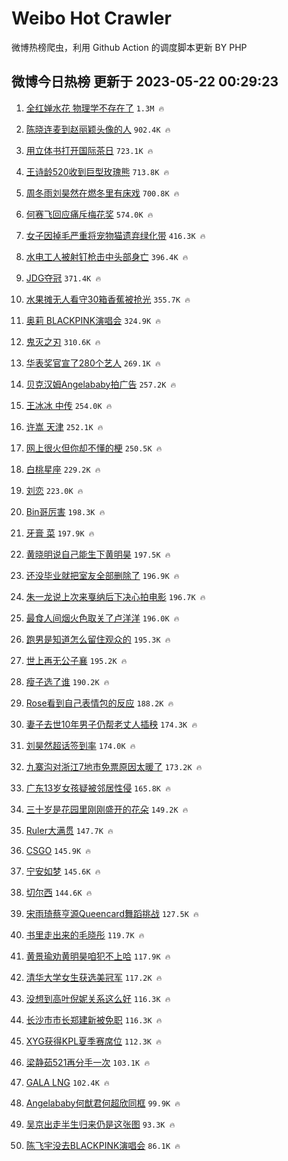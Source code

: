 # Weibo Hot Crawler 



微博热榜爬虫，利用 Github Action 的调度脚本更新 BY PHP 


## 微博今日热榜 更新于 2023-05-22 00:29:23 
1. [全红婵水花 物理学不存在了](https://s.weibo.com/weibo?q=%E5%85%A8%E7%BA%A2%E5%A9%B5%E6%B0%B4%E8%8A%B1%20%E7%89%A9%E7%90%86%E5%AD%A6%E4%B8%8D%E5%AD%98%E5%9C%A8%E4%BA%86&t=31&band_rank=1&Refer=top) `1.3M 🔥` 

1. [陈晓连麦到赵丽颖头像的人](https://s.weibo.com/weibo?q=%23%E9%99%88%E6%99%93%E8%BF%9E%E9%BA%A6%E5%88%B0%E8%B5%B5%E4%B8%BD%E9%A2%96%E5%A4%B4%E5%83%8F%E7%9A%84%E4%BA%BA%23&t=31&band_rank=2&Refer=top) `902.4K 🔥` 

1. [用立体书打开国际茶日](https://s.weibo.com/weibo?q=%23%E7%94%A8%E7%AB%8B%E4%BD%93%E4%B9%A6%E6%89%93%E5%BC%80%E5%9B%BD%E9%99%85%E8%8C%B6%E6%97%A5%23&t=31&band_rank=3&Refer=top) `723.1K 🔥` 

1. [王诗龄520收到巨型玫瑰熊](https://s.weibo.com/weibo?q=%23%E7%8E%8B%E8%AF%97%E9%BE%84520%E6%94%B6%E5%88%B0%E5%B7%A8%E5%9E%8B%E7%8E%AB%E7%91%B0%E7%86%8A%23&t=31&band_rank=4&Refer=top) `713.8K 🔥` 

1. [周冬雨刘昊然在燃冬里有床戏](https://s.weibo.com/weibo?q=%23%E5%91%A8%E5%86%AC%E9%9B%A8%E5%88%98%E6%98%8A%E7%84%B6%E5%9C%A8%E7%87%83%E5%86%AC%E9%87%8C%E6%9C%89%E5%BA%8A%E6%88%8F%23&t=31&band_rank=5&Refer=top) `700.8K 🔥` 

1. [何赛飞回应痛斥梅花奖](https://s.weibo.com/weibo?q=%23%E4%BD%95%E8%B5%9B%E9%A3%9E%E5%9B%9E%E5%BA%94%E7%97%9B%E6%96%A5%E6%A2%85%E8%8A%B1%E5%A5%96%23&t=31&band_rank=6&Refer=top) `574.0K 🔥` 

1. [女子因掉毛严重将宠物猫遗弃绿化带](https://s.weibo.com/weibo?q=%23%E5%A5%B3%E5%AD%90%E5%9B%A0%E6%8E%89%E6%AF%9B%E4%B8%A5%E9%87%8D%E5%B0%86%E5%AE%A0%E7%89%A9%E7%8C%AB%E9%81%97%E5%BC%83%E7%BB%BF%E5%8C%96%E5%B8%A6%23&t=31&band_rank=7&Refer=top) `416.3K 🔥` 

1. [水电工人被射钉枪击中头部身亡](https://s.weibo.com/weibo?q=%23%E6%B0%B4%E7%94%B5%E5%B7%A5%E4%BA%BA%E8%A2%AB%E5%B0%84%E9%92%89%E6%9E%AA%E5%87%BB%E4%B8%AD%E5%A4%B4%E9%83%A8%E8%BA%AB%E4%BA%A1%23&t=31&band_rank=8&Refer=top) `396.4K 🔥` 

1. [JDG夺冠](https://s.weibo.com/weibo?q=%23JDG%E5%A4%BA%E5%86%A0%23&t=31&band_rank=9&Refer=top) `371.4K 🔥` 

1. [水果摊无人看守30箱香蕉被抢光](https://s.weibo.com/weibo?q=%23%E6%B0%B4%E6%9E%9C%E6%91%8A%E6%97%A0%E4%BA%BA%E7%9C%8B%E5%AE%8830%E7%AE%B1%E9%A6%99%E8%95%89%E8%A2%AB%E6%8A%A2%E5%85%89%23&t=31&band_rank=10&Refer=top) `355.7K 🔥` 

1. [奥莉 BLACKPINK演唱会](https://s.weibo.com/weibo?q=%E5%A5%A5%E8%8E%89%20BLACKPINK%E6%BC%94%E5%94%B1%E4%BC%9A&t=31&band_rank=11&Refer=top) `324.9K 🔥` 

1. [鬼灭之刃](https://s.weibo.com/weibo?q=%E9%AC%BC%E7%81%AD%E4%B9%8B%E5%88%83&t=31&band_rank=12&Refer=top) `310.6K 🔥` 

1. [华表奖官宣了280个艺人](https://s.weibo.com/weibo?q=%23%E5%8D%8E%E8%A1%A8%E5%A5%96%E5%AE%98%E5%AE%A3%E4%BA%86280%E4%B8%AA%E8%89%BA%E4%BA%BA%23&t=31&band_rank=13&Refer=top) `269.1K 🔥` 

1. [贝克汉姆Angelababy拍广告](https://s.weibo.com/weibo?q=%23%E8%B4%9D%E5%85%8B%E6%B1%89%E5%A7%86Angelababy%E6%8B%8D%E5%B9%BF%E5%91%8A%23&t=31&band_rank=14&Refer=top) `257.2K 🔥` 

1. [王冰冰 中传](https://s.weibo.com/weibo?q=%E7%8E%8B%E5%86%B0%E5%86%B0%20%E4%B8%AD%E4%BC%A0&t=31&band_rank=15&Refer=top) `254.0K 🔥` 

1. [许嵩 天津](https://s.weibo.com/weibo?q=%E8%AE%B8%E5%B5%A9%20%E5%A4%A9%E6%B4%A5&t=31&band_rank=16&Refer=top) `252.1K 🔥` 

1. [网上很火但你却不懂的梗](https://s.weibo.com/weibo?q=%23%E7%BD%91%E4%B8%8A%E5%BE%88%E7%81%AB%E4%BD%86%E4%BD%A0%E5%8D%B4%E4%B8%8D%E6%87%82%E7%9A%84%E6%A2%97%23&t=31&band_rank=17&Refer=top) `250.5K 🔥` 

1. [白桃星座](https://s.weibo.com/weibo?q=%E7%99%BD%E6%A1%83%E6%98%9F%E5%BA%A7&t=31&band_rank=18&Refer=top) `229.2K 🔥` 

1. [刘恋](https://s.weibo.com/weibo?q=%E5%88%98%E6%81%8B&t=31&band_rank=19&Refer=top) `223.0K 🔥` 

1. [Bin哥厉害](https://s.weibo.com/weibo?q=Bin%E5%93%A5%E5%8E%89%E5%AE%B3&t=31&band_rank=20&Refer=top) `198.3K 🔥` 

1. [牙膏 菜](https://s.weibo.com/weibo?q=%E7%89%99%E8%86%8F%20%E8%8F%9C&t=31&band_rank=21&Refer=top) `197.9K 🔥` 

1. [黄晓明说自己能生下黄明昊](https://s.weibo.com/weibo?q=%23%E9%BB%84%E6%99%93%E6%98%8E%E8%AF%B4%E8%87%AA%E5%B7%B1%E8%83%BD%E7%94%9F%E4%B8%8B%E9%BB%84%E6%98%8E%E6%98%8A%23&t=31&band_rank=22&Refer=top) `197.5K 🔥` 

1. [还没毕业就把室友全部删除了](https://s.weibo.com/weibo?q=%23%E8%BF%98%E6%B2%A1%E6%AF%95%E4%B8%9A%E5%B0%B1%E6%8A%8A%E5%AE%A4%E5%8F%8B%E5%85%A8%E9%83%A8%E5%88%A0%E9%99%A4%E4%BA%86%23&t=31&band_rank=23&Refer=top) `196.9K 🔥` 

1. [朱一龙说上次来戛纳后下决心拍电影](https://s.weibo.com/weibo?q=%23%E6%9C%B1%E4%B8%80%E9%BE%99%E8%AF%B4%E4%B8%8A%E6%AC%A1%E6%9D%A5%E6%88%9B%E7%BA%B3%E5%90%8E%E4%B8%8B%E5%86%B3%E5%BF%83%E6%8B%8D%E7%94%B5%E5%BD%B1%23&t=31&band_rank=24&Refer=top) `196.7K 🔥` 

1. [最食人间烟火色取关了卢洋洋](https://s.weibo.com/weibo?q=%23%E6%9C%80%E9%A3%9F%E4%BA%BA%E9%97%B4%E7%83%9F%E7%81%AB%E8%89%B2%E5%8F%96%E5%85%B3%E4%BA%86%E5%8D%A2%E6%B4%8B%E6%B4%8B%23&t=31&band_rank=25&Refer=top) `196.0K 🔥` 

1. [跑男是知道怎么留住观众的](https://s.weibo.com/weibo?q=%23%E8%B7%91%E7%94%B7%E6%98%AF%E7%9F%A5%E9%81%93%E6%80%8E%E4%B9%88%E7%95%99%E4%BD%8F%E8%A7%82%E4%BC%97%E7%9A%84%23&t=31&band_rank=26&Refer=top) `195.3K 🔥` 

1. [世上再无公子襄](https://s.weibo.com/weibo?q=%23%E4%B8%96%E4%B8%8A%E5%86%8D%E6%97%A0%E5%85%AC%E5%AD%90%E8%A5%84%23&t=31&band_rank=27&Refer=top) `195.2K 🔥` 

1. [瘦子选了谁](https://s.weibo.com/weibo?q=%E7%98%A6%E5%AD%90%E9%80%89%E4%BA%86%E8%B0%81&t=31&band_rank=28&Refer=top) `190.2K 🔥` 

1. [Rose看到自己表情包的反应](https://s.weibo.com/weibo?q=%23Rose%E7%9C%8B%E5%88%B0%E8%87%AA%E5%B7%B1%E8%A1%A8%E6%83%85%E5%8C%85%E7%9A%84%E5%8F%8D%E5%BA%94%23&t=31&band_rank=29&Refer=top) `188.2K 🔥` 

1. [妻子去世10年男子仍帮老丈人插秧](https://s.weibo.com/weibo?q=%23%E5%A6%BB%E5%AD%90%E5%8E%BB%E4%B8%9610%E5%B9%B4%E7%94%B7%E5%AD%90%E4%BB%8D%E5%B8%AE%E8%80%81%E4%B8%88%E4%BA%BA%E6%8F%92%E7%A7%A7%23&t=31&band_rank=30&Refer=top) `174.3K 🔥` 

1. [刘昊然超话签到率](https://s.weibo.com/weibo?q=%23%E5%88%98%E6%98%8A%E7%84%B6%E8%B6%85%E8%AF%9D%E7%AD%BE%E5%88%B0%E7%8E%87%23&t=31&band_rank=31&Refer=top) `174.0K 🔥` 

1. [九寨沟对浙江7地市免票原因太暖了](https://s.weibo.com/weibo?q=%23%E4%B9%9D%E5%AF%A8%E6%B2%9F%E5%AF%B9%E6%B5%99%E6%B1%9F7%E5%9C%B0%E5%B8%82%E5%85%8D%E7%A5%A8%E5%8E%9F%E5%9B%A0%E5%A4%AA%E6%9A%96%E4%BA%86%23&t=31&band_rank=32&Refer=top) `173.2K 🔥` 

1. [广东13岁女孩疑被邻居性侵](https://s.weibo.com/weibo?q=%23%E5%B9%BF%E4%B8%9C13%E5%B2%81%E5%A5%B3%E5%AD%A9%E7%96%91%E8%A2%AB%E9%82%BB%E5%B1%85%E6%80%A7%E4%BE%B5%23&t=31&band_rank=33&Refer=top) `165.8K 🔥` 

1. [三十岁是花园里刚刚盛开的花朵](https://s.weibo.com/weibo?q=%23%E4%B8%89%E5%8D%81%E5%B2%81%E6%98%AF%E8%8A%B1%E5%9B%AD%E9%87%8C%E5%88%9A%E5%88%9A%E7%9B%9B%E5%BC%80%E7%9A%84%E8%8A%B1%E6%9C%B5%23&t=31&band_rank=34&Refer=top) `149.2K 🔥` 

1. [Ruler大满贯](https://s.weibo.com/weibo?q=%23Ruler%E5%A4%A7%E6%BB%A1%E8%B4%AF%23&t=31&band_rank=35&Refer=top) `147.7K 🔥` 

1. [CSGO](https://s.weibo.com/weibo?q=CSGO&t=31&band_rank=36&Refer=top) `145.9K 🔥` 

1. [宁安如梦](https://s.weibo.com/weibo?q=%E5%AE%81%E5%AE%89%E5%A6%82%E6%A2%A6&t=31&band_rank=37&Refer=top) `145.6K 🔥` 

1. [切尔西](https://s.weibo.com/weibo?q=%E5%88%87%E5%B0%94%E8%A5%BF&t=31&band_rank=38&Refer=top) `144.6K 🔥` 

1. [宋雨琦蔡亨源Queencard舞蹈挑战](https://s.weibo.com/weibo?q=%23%E5%AE%8B%E9%9B%A8%E7%90%A6%E8%94%A1%E4%BA%A8%E6%BA%90Queencard%E8%88%9E%E8%B9%88%E6%8C%91%E6%88%98%23&t=31&band_rank=39&Refer=top) `127.5K 🔥` 

1. [书里走出来的毛晓彤](https://s.weibo.com/weibo?q=%23%E4%B9%A6%E9%87%8C%E8%B5%B0%E5%87%BA%E6%9D%A5%E7%9A%84%E6%AF%9B%E6%99%93%E5%BD%A4%23&t=31&band_rank=40&Refer=top) `119.7K 🔥` 

1. [黄景瑜劝黄明昊咱犯不上哈](https://s.weibo.com/weibo?q=%23%E9%BB%84%E6%99%AF%E7%91%9C%E5%8A%9D%E9%BB%84%E6%98%8E%E6%98%8A%E5%92%B1%E7%8A%AF%E4%B8%8D%E4%B8%8A%E5%93%88%23&t=31&band_rank=41&Refer=top) `117.9K 🔥` 

1. [清华大学女生获选美冠军](https://s.weibo.com/weibo?q=%23%E6%B8%85%E5%8D%8E%E5%A4%A7%E5%AD%A6%E5%A5%B3%E7%94%9F%E8%8E%B7%E9%80%89%E7%BE%8E%E5%86%A0%E5%86%9B%23&t=31&band_rank=42&Refer=top) `117.2K 🔥` 

1. [没想到高叶倪妮关系这么好](https://s.weibo.com/weibo?q=%23%E6%B2%A1%E6%83%B3%E5%88%B0%E9%AB%98%E5%8F%B6%E5%80%AA%E5%A6%AE%E5%85%B3%E7%B3%BB%E8%BF%99%E4%B9%88%E5%A5%BD%23&t=31&band_rank=43&Refer=top) `116.3K 🔥` 

1. [长沙市市长郑建新被免职](https://s.weibo.com/weibo?q=%23%E9%95%BF%E6%B2%99%E5%B8%82%E5%B8%82%E9%95%BF%E9%83%91%E5%BB%BA%E6%96%B0%E8%A2%AB%E5%85%8D%E8%81%8C%23&t=31&band_rank=44&Refer=top) `116.3K 🔥` 

1. [XYG获得KPL夏季赛席位](https://s.weibo.com/weibo?q=%23XYG%E8%8E%B7%E5%BE%97KPL%E5%A4%8F%E5%AD%A3%E8%B5%9B%E5%B8%AD%E4%BD%8D%23&t=31&band_rank=45&Refer=top) `112.3K 🔥` 

1. [梁静茹521再分手一次](https://s.weibo.com/weibo?q=%23%E6%A2%81%E9%9D%99%E8%8C%B9521%E5%86%8D%E5%88%86%E6%89%8B%E4%B8%80%E6%AC%A1%23&t=31&band_rank=46&Refer=top) `103.1K 🔥` 

1. [GALA LNG](https://s.weibo.com/weibo?q=GALA%20LNG&t=31&band_rank=47&Refer=top) `102.4K 🔥` 

1. [Angelababy何猷君何超欣同框](https://s.weibo.com/weibo?q=%23Angelababy%E4%BD%95%E7%8C%B7%E5%90%9B%E4%BD%95%E8%B6%85%E6%AC%A3%E5%90%8C%E6%A1%86%23&t=31&band_rank=48&Refer=top) `99.9K 🔥` 

1. [吴京出走半生归来仍是这张图](https://s.weibo.com/weibo?q=%23%E5%90%B4%E4%BA%AC%E5%87%BA%E8%B5%B0%E5%8D%8A%E7%94%9F%E5%BD%92%E6%9D%A5%E4%BB%8D%E6%98%AF%E8%BF%99%E5%BC%A0%E5%9B%BE%23&t=31&band_rank=49&Refer=top) `93.3K 🔥` 

1. [陈飞宇没去BLACKPINK演唱会](https://s.weibo.com/weibo?q=%23%E9%99%88%E9%A3%9E%E5%AE%87%E6%B2%A1%E5%8E%BBBLACKPINK%E6%BC%94%E5%94%B1%E4%BC%9A%23&t=31&band_rank=50&Refer=top) `86.1K 🔥` 

